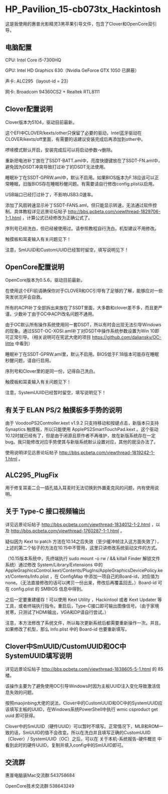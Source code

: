# HP_Pavilion_15-cb073tx_Hackintosh

这是我使用的惠普光影精灵3黑苹果引导文件，包含了Clover和OpenCore双引导。

## 电脑配置

CPU: Intel Core i5-7300HQ

GPU: Intel HD Graphics 630（Nvidia GeForce GTX 1050 已屏蔽）

声卡: ALC295（layout-id = 23）

网卡: Broadcom 94360CS2 + Realtek RTL8111

## Clover配置说明

Clover版本为5104，驱动目前最新。

这个EFI中CLOVER/kexts/other只保留了必要的驱动，Intel蓝牙驱动在CLOVER/kexts/off里面，有需要的话建议安装完成后再添加到other中。

啰嗦模式默认开启，安装完成后可以将启动参数-v删除。

重新把电池补丁放在了SSDT-BATT.aml中，亮度快捷键放在了SSDT-FN.aml中，避免因为DSDT冲突导致打过补丁的DSDT无法使用。

睡眠补丁在SSDT-GPRW.aml中，默认不启用。如果BIOS版本为F.18应该可以正常睡眠，旧版BIOS存在睡眠秒醒问题。有需要请自行修改config.plist以启用。

USB端口已经打过补丁，不影响USB3.0速率。

添加了风扇转速显示补丁SSDT-FANS.aml，但只能显示转速，无法通过软件控制。具体教程详见远景论坛帖子 http://bbs.pcbeta.com/viewthread-1829706-1-1.html ，计算公式已经修改为正确公式了。

序列号已经洗白，但已经被使用过。请参照教程自行洗白。机型建议不用修改。

触摸板和耳麦输入有关问题见下！

注意，SmUUID和CustomUUID已经暂时留空，填写说明见下！

## OpenCore配置说明

OpenCore版本为0.5.6，驱动目前最新。

在使用这个EFI前请确保你对于CLOVER和OC引导有了足够的了解，能够应对一些突发状况并会自救。

所有的ACPI补丁全部拆出来放在了SSDT里面，大多数和clover差不多，而且更严谨。少数补丁由于OC中ACPI改名问题不通用。

由于OC默认所有操作系统使用同一套DSDT，所以有时会出现无法引导Windows的现象。通过SSDT-OC-XOSI.aml补丁对DSDT中操作系统参数设置为Win 10即可正常引导。（相关说明可在宪武大佬的项目 https://github.com/daliansky/OC-little 中看到）

睡眠补丁在SSDT-GPRW.aml里，默认不启用。BIOS低于F.18版本可能存在睡眠秒醒问题，请自行启用。

序列号和Clover里的是同一份，记得自己洗白。

触摸板和耳麦输入有关问题见下！

注意，SystemUUID已经暂时留空，填写说明见下！

## 有关于 ELAN PS/2 触摸板多手势的说明

由于 VoodooPS2Controller.kext v1.9.2 只支持移动和按键点击，新版本只支持 Synaptics 触摸板，所以只能使用 ApplePS2SmartTouchPad.kext 。这个驱动10.12时就已经有了，但是由于闭源且原作者不再维护，故在新版系统存在一定bug。我只能修改对应手势使其与新版系统默认设置对应，其他的就没办法了。

使用说明详见远景论坛帖子 http://bbs.pcbeta.com/viewthread-1819242-1-1.html 。

## ALC295_PlugFix

用于修复耳麦二合一插孔插入耳麦时无法切换到外置麦克风的问题，内有使用说明。

## 关于 Type-C 接口视频输出

详见远景论坛帖子 http://bbs.pcbeta.com/viewthread-1834012-1-2.html ，以及 http://bbs.pcbeta.com/viewthread-1760287-1-1.html 。

疑似因为 Kext to patch 方法在10.14之后失效（至少缓冲帧注入这方面失效了），上述的第二个帖子的方法在10.15中不管用，这里只讲修改系统驱动文件的方式。

（10.15版本系统中，先终端执行 sudo mount -o rw / && killall Finder 解锁文件系统）通过修改 System/Library/Extensions 中的 AppleGraphicsControl.kext/Contents/PlugIns/AppleGraphicsDevicePolicy.kext/Contents/Info.plist ，在 <key>ConfigMap</key> 中添加一项自己的Board-id，对应值为none。（无法直接修改的话可以拷贝一份出来，修改后再覆盖回去。）Board-id 可在 config.plist 的 SMBIOS 信息中得到。

之后一定要重建缓存！可以使用 Kext Utility ，Hackintool 或者 Kext Updater 等工具，或者终端执行指令。重启后，Type-C接口即可输出图像信号。（由于家境贫寒，只测试了HDMI输出，VGA和DP请自行尝试。）

注意，本方法修改了系统文件，所以每次更新系统后都需要重新操作一次。并且，如果修改了机型，那么 Info.plist 中的 Board-id 也要重新填写。

## Clover中SmUUID/CustomUUID和OC中SystemUUID填写说明

详见远景论坛帖子 http://bbs.pcbeta.com/viewthread-1838605-5-1.html 的 85 楼。

该操作主要为了避免使用OC引导Windows时因为主板UUID注入变化导致激活信息失效的问题。

按照maojinbing大佬的说法，Clover中的CustomUUID和OC中的SystemUUID应该填写主板的UUID，在Windows系统PowerShell中执行 wmic csproduct get uuid 即可获得。

Clover中的SmUUID（硬件UUID）可以暂时不填写。正常情况下，MLB和ROM一致的话，SmUUID的值不会改变。所以在洗白并且填写正确的CustomUUID（Clover）/ SystemUUID（OC）之后，可以在 关于本机-系统报告-硬件概览 中看到此时的硬件UUID，复制并填入config中的SmUUID即可。

## 交流群

惠普电脑装Mac交流群:543758684

OpenCore技术交流群:538643249
